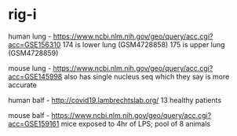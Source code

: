 # rig-i
human lung - https://www.ncbi.nlm.nih.gov/geo/query/acc.cgi?acc=GSE156310
174 is lower lung (GSM4728858)
175 is upper lung (GSM4728859)

mouse lung - https://www.ncbi.nlm.nih.gov/geo/query/acc.cgi?acc=GSE145998
also has single nucleus seq which they say is more accurate

human balf - http://covid19.lambrechtslab.org/
13 healthy patients

mouse balf - https://www.ncbi.nlm.nih.gov/geo/query/acc.cgi?acc=GSE159161
mice exposed to 4hr of LPS; pool of 8 animals